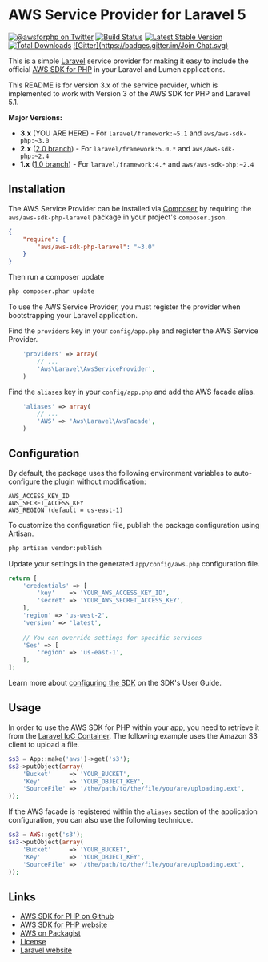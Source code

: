 # AWS Service Provider for Laravel 5

[![@awsforphp on Twitter](http://img.shields.io/badge/twitter-%40awsforphp-blue.svg?style=flat)](https://twitter.com/awsforphp)
[![Build Status](https://img.shields.io/travis/aws/aws-sdk-php-laravel.svg)](https://travis-ci.org/aws/aws-sdk-php-laravel)
[![Latest Stable Version](https://img.shields.io/packagist/v/aws/aws-sdk-php-laravel.svg)](https://packagist.org/packages/aws/aws-sdk-php-laravel)
[![Total Downloads](https://img.shields.io/packagist/dt/aws/aws-sdk-php-laravel.svg)](https://packagist.org/packages/aws/aws-sdk-php-laravel)
[![Gitter](https://badges.gitter.im/Join Chat.svg)](https://gitter.im/aws/aws-sdk-php?utm_source=badge&utm_medium=badge&utm_campaign=pr-badge)

This is a simple [Laravel](http://laravel.com/) service provider for making it easy to include the official
[AWS SDK for PHP](https://github.com/aws/aws-sdk-php) in your Laravel and Lumen applications.

This README is for version 3.x of the service provider, which is implemented to work with Version 3 of the AWS SDK for
PHP and Laravel 5.1.

**Major Versions:**

* **3.x** (YOU ARE HERE) - For `laravel/framework:~5.1` and `aws/aws-sdk-php:~3.0`
* **2.x** ([2.0 branch](https://github.com/aws/aws-sdk-php-laravel/tree/2.0)) - For `laravel/framework:5.0.*` and `aws/aws-sdk-php:~2.4`
* **1.x** ([1.0 branch](https://github.com/aws/aws-sdk-php-laravel/tree/1.0)) - For `laravel/framework:4.*` and `aws/aws-sdk-php:~2.4`

## Installation

The AWS Service Provider can be installed via [Composer](http://getcomposer.org) by requiring the
`aws/aws-sdk-php-laravel` package in your project's `composer.json`.

```json
{
    "require": {
        "aws/aws-sdk-php-laravel": "~3.0"
    }
}
```

Then run a composer update
```sh
php composer.phar update
```

To use the AWS Service Provider, you must register the provider when bootstrapping your Laravel application.

Find the `providers` key in your `config/app.php` and register the AWS Service Provider.

```php
    'providers' => array(
        // ...
        'Aws\Laravel\AwsServiceProvider',
    )
```

Find the `aliases` key in your `config/app.php` and add the AWS facade alias.

```php
    'aliases' => array(
        // ...
        'AWS' => 'Aws\Laravel\AwsFacade',
    )
```

## Configuration

By default, the package uses the following environment variables to auto-configure the plugin without modification:
```
AWS_ACCESS_KEY_ID
AWS_SECRET_ACCESS_KEY
AWS_REGION (default = us-east-1)
```

To customize the configuration file, publish the package configuration using Artisan.

```sh
php artisan vendor:publish
```

Update your settings in the generated `app/config/aws.php` configuration file.

```php
return [
    'credentials' => [
        'key'    => 'YOUR_AWS_ACCESS_KEY_ID',
        'secret' => 'YOUR_AWS_SECRET_ACCESS_KEY',
    ],
    'region' => 'us-west-2',
    'version' => 'latest',
    
    // You can override settings for specific services
    'Ses' => [
        'region' => 'us-east-1',
    ],
];
```

Learn more about [configuring the SDK](http://docs.aws.amazon.com/aws-sdk-php/v3/guide/guide/configuration.html) on
the SDK's User Guide.

## Usage

In order to use the AWS SDK for PHP within your app, you need to retrieve it from the [Laravel IoC
Container](http://laravel.com/docs/ioc). The following example uses the Amazon S3 client to upload a file.

```php
$s3 = App::make('aws')->get('s3');
$s3->putObject(array(
    'Bucket'     => 'YOUR_BUCKET',
    'Key'        => 'YOUR_OBJECT_KEY',
    'SourceFile' => '/the/path/to/the/file/you/are/uploading.ext',
));
```

If the AWS facade is registered within the `aliases` section of the application configuration, you can also use the
following technique.

```php
$s3 = AWS::get('s3');
$s3->putObject(array(
    'Bucket'     => 'YOUR_BUCKET',
    'Key'        => 'YOUR_OBJECT_KEY',
    'SourceFile' => '/the/path/to/the/file/you/are/uploading.ext',
));
```

## Links

* [AWS SDK for PHP on Github](http://github.com/aws/aws-sdk-php/)
* [AWS SDK for PHP website](http://aws.amazon.com/sdkforphp/)
* [AWS on Packagist](https://packagist.org/packages/aws/)
* [License](http://aws.amazon.com/apache2.0/)
* [Laravel website](http://laravel.com/)
